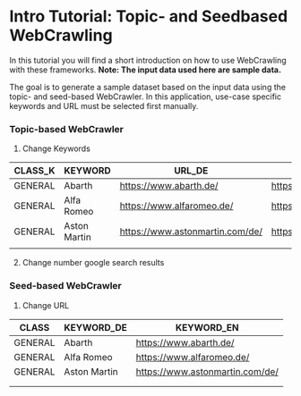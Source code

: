 # Intro Tutorial: Topic- and Seedbased WebCrawling

In this tutorial you will find a short introduction on how to use WebCrawling with these frameworks. 
**Note: The input data used here are sample data.**

The goal is to generate a sample dataset based on the input data using the topic- and seed-based WebCrawler.
In this application, use-case specific keywords and URL must be selected first manually.

### Topic-based WebCrawler
1. Change Keywords
   
| CLASS_K | KEYWORD      | URL_DE                          | URL_EN                          |
|---------|--------------|---------------------------------|---------------------------------|
| GENERAL | Abarth       | https://www.abarth.de/          | https://www.abarth.com/         |
| GENERAL | Alfa Romeo   | https://www.alfaromeo.de/       | https://www.alfaromeo.com/      |
| GENERAL | Aston Martin | https://www.astonmartin.com/de/ | https://www.astonmartin.com/en/ |
|         |              |                                 |                                 |

2. Change number google search results
   
### Seed-based WebCrawler
1. Change URL

| CLASS   | KEYWORD_DE   | KEYWORD_EN                      |
|---------|--------------|---------------------------------|
| GENERAL | Abarth       | https://www.abarth.de/          |
| GENERAL | Alfa Romeo   | https://www.alfaromeo.de/       |
| GENERAL | Aston Martin | https://www.astonmartin.com/de/ |
|         |              |                                 |
|         |              |                                 |                                
